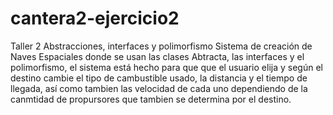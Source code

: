 # cantera2-ejercicio2
Taller 2 Abstracciones, interfaces y polimorfismo
Sistema de creación de Naves Espaciales donde se usan las clases Abtracta, las interfaces y el polimorfismo, el sistema está hecho para que que el usuario elija y según el destino cambie el tipo de cambustible usado, la distancia y el tiempo de llegada, así como tambien las velocidad de cada uno dependiendo de la canmtidad de propursores que tambien se determina por el destino.